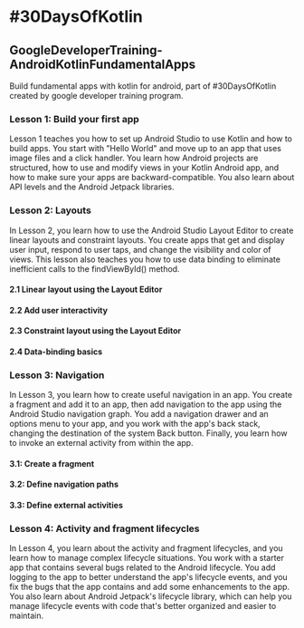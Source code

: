 # #30DaysOfKotlin
## GoogleDeveloperTraining-AndroidKotlinFundamentalApps
Build fundamental apps with kotlin for android, part of #30DaysOfKotlin created by google developer
training program.

### Lesson 1: Build your first app
Lesson 1 teaches you how to set up Android Studio to use Kotlin and how to build apps. You start
with "Hello World" and move up to an app that uses image files and a click handler. You learn how
Android projects are structured, how to use and modify views in your Kotlin Android app, and how to
 make sure your apps are backward-compatible. You also learn about API levels and the Android
 Jetpack libraries.

### Lesson 2: Layouts
In Lesson 2, you learn how to use the Android Studio Layout Editor to create linear layouts and
constraint layouts. You create apps that get and display user input, respond to user taps, and
change the visibility and color of views. This lesson also teaches you how to use data binding to
eliminate inefficient calls to the findViewById() method.

#### 2.1 Linear layout using the Layout Editor
#### 2.2 Add user interactivity
#### 2.3 Constraint layout using the Layout Editor
#### 2.4 Data-binding basics

### Lesson 3: Navigation
In Lesson 3, you learn how to create useful navigation in an app. You create a fragment and add it
to an app, then add navigation to the app using the Android Studio navigation graph. You add a
navigation drawer and an options menu to your app, and you work with the app's back stack, changing
 the destination of the system Back button. Finally, you learn how to invoke an external activity
 from within the app.

#### 3.1: Create a fragment
#### 3.2: Define navigation paths
#### 3.3: Define external activities

### Lesson 4: Activity and fragment lifecycles
In Lesson 4, you learn about the activity and fragment lifecycles, and you learn how to manage
complex lifecycle situations. You work with a starter app that contains several bugs related to the
Android lifecycle. You add logging to the app to better understand the app's lifecycle events, and
you fix the bugs that the app contains and add some enhancements to the app. You also learn about
Android Jetpack's lifecycle library, which can help you manage lifecycle events with code that's
better organized and easier to maintain.